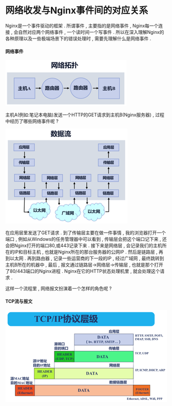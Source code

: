 # 网络收发与Nginx事件间的对应关系

Nginx是一个事件驱动的框架 . 所谓事件 , 主要指的是网络事件 , Nginx每一个连接 , 会自然对应两个网络事件 , 一个读时间一个写事件 . 所以在深入理解Nginx的各种原理以及一些极端场景下的错误处理时 , 需要先理解什么是网络事件 .

#### 网络事件

![](/assets/wangluotuopu.png)

主机A\(例如:笔记本电脑\)发送一个HTTP的GET请求到主机B\(Nginx服务器\) , 过程中经历了哪些网络事件呢 ?

![](/assets/shujuliu.png)

在应用层里发送了GET请求 . 到了传输层主要在做一件事情 , 我的浏览器打开一个端口 , 例如从Windows的任务管理器中可以看到 , 传输层会把这个端口记下来 , 还会把Nginx打开的端口80,或443记录下来 . 接下来是网络层 , 会记录我们的主机所在的IP和目标主机 , 也就是Nginx所在的那台服务器的公网IP . 然后是链路层 , 再到以太网 . 再到路由器 , 记录一些运营商的下一段的IP , 经过广域网 , 最终跳转到主机B所在的机器中 , 最后 , 报文通过链路层-&gt;网络层-&gt;传输层 , 也就是那个打开了80/443端口的Nginx进程 . Nginx在它的HTTP状态处理机里 , 就会处理这个请求 .

这样一个流程里 , 网络报文扮演着一个怎样的角色呢 ? 

#### TCP流与报文

![](/assets/tcpliuyubaowen.png)



